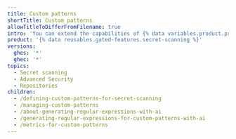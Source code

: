 ```yaml
---
title: Custom patterns
shortTitle: Custom patterns
allowTitleToDifferFromFilename: true
intro: 'You can extend the capabilities of {% data variables.product.prodname_secret_scanning %} to search for your own patterns. These custom patterns can range from your service API keys to connection strings into cloud resources.'
product: '{% data reusables.gated-features.secret-scanning %}'
versions:
  ghes: '*'
  ghec: '*'
topics:
  - Secret scanning
  - Advanced Security
  - Repositories
children:
  - /defining-custom-patterns-for-secret-scanning
  - /managing-custom-patterns
  - /about-generating-regular-expressions-with-ai
  - /generating-regular-expressions-for-custom-patterns-with-ai
  - /metrics-for-custom-patterns
---
```

